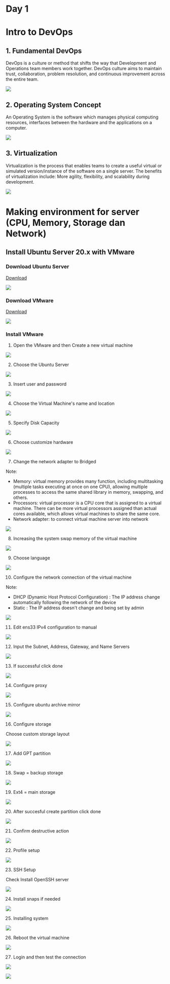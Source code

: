 # Day 1

# Intro to DevOps

## 1. Fundamental DevOps

DevOps is a culture or method that shifts the way that Development and Operations team members work together. DevOps culture aims to maintain trust, collaboration, problem resolution, and continuous improvement across the entire team.

![](./media/devops.jpg)

## 2. Operating System Concept

An Operating System is the software which manages physical computing resources, interfaces between the hardware and the applications on a computer.

![](./media/os.png)

## 3. Virtualization

Virtualization is the process that enables teams to create a useful virtual or simulated version/instance of the software on a single server.
The benefits of virtualization include: More agility, flexibility, and scalability during development.

![](./media/virtualization.jpg)

# Making environment for server (CPU, Memory, Storage dan Network)

## Install Ubuntu Server 20.x with VMware
### Download Ubuntu Server
[Download](https://ubuntu.com/download/server)

![](./media/ubuntu.png)

### Download VMware
[Download](https://www.vmware.com/products/workstation-player/workstation-player-evaluation.html)

![](./media/vmware.jpg)

### Install VMware
1. Open the VMware and then Create a new virtual machine

![](./media/1.png)

2. Choose the Ubuntu Server

![](./media/2.png)

3. Insert user and password

![](./media/3.png)

4. Choose the Virtual Machine's name and location

![](./media/4.png)

5. Specify Disk Capacity

![](./media/5.png)

6. Choose customize hardware

![](./media/6.png)

7. Change the network adapter to Bridged

Note:
- Memory: virtual memory provides many function, including multitasking (multiple tasks executing at once on one CPU), allowing multiple processes to access the same shared library in memory, swapping, and others.
- Processors: virtual processor is a CPU core that is assigned to a virtual machine. There can be more virtual processors assigned than actual cores available, which allows virtual machines to share the same core.
- Network adapter: to connect virtual machine server into network

![](./media/7.png)

8. Increasing the system swap memory of the virtual machine

![](./media/8.png)

9. Choose language

![](./media/9.png)

10. Configure the network connection of the virtual machine

Note:
- DHCP (Dynamic Host Protocol Configuration) : The IP address change automatically following the network of the device
- Static : The IP address doesn't change and being set by admin

![](./media/10.png)

11. Edit ens33 IPv4 configuration to manual

![](./media/11.png)

12. Input the Subnet, Address, Gateway, and Name Servers

![](./media/12.png)

13. If successful click done

![](./media/13.png)

14. Configure proxy

![](./media/14.png)

15. Configure ubuntu archive mirror

![](./media/15.png)

16. Configure storage

Choose custom storage layout

![](./media/16.png)

17. Add GPT partition

![](./media/17.png)

18. Swap = backup storage

![](./media/18.png)

19. Ext4 = main storage

![](./media/19.png)

20. After succesful create partition click done

![](./media/20.png)

21. Confirm destructive action

![](./media/21.png)

22. Profile setup

![](./media/22.png)

23. SSH Setup

Check Install OpenSSH server

![](./media/23.png)

24. Install snaps if needed

![](./media/24.png)

25. Installing system

![](./media/25.png)

26. Reboot the virtual machine 

![](./media/26.png)

27. Login and then test the connection

![](./media/27.png)

![](./media/28.png)
